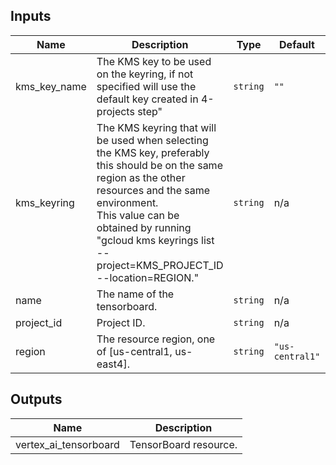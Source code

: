 <!-- BEGINNING OF PRE-COMMIT-TERRAFORM DOCS HOOK -->
## Inputs

| Name | Description | Type | Default | Required |
|------|-------------|------|---------|:--------:|
| kms\_key\_name | The KMS key to be used on the keyring, if not specified will use the default key created in 4-projects step" | `string` | `""` | no |
| kms\_keyring | The KMS keyring that will be used when selecting the KMS key, preferably this should be on the same region as the other resources and the same environment.<br>This value can be obtained by running "gcloud kms keyrings list --project=KMS\_PROJECT\_ID --location=REGION." | `string` | n/a | yes |
| name | The name of the tensorboard. | `string` | n/a | yes |
| project\_id | Project ID. | `string` | n/a | yes |
| region | The resource region, one of [us-central1, us-east4]. | `string` | `"us-central1"` | no |

## Outputs

| Name | Description |
|------|-------------|
| vertex\_ai\_tensorboard | TensorBoard resource. |

<!-- END OF PRE-COMMIT-TERRAFORM DOCS HOOK -->
